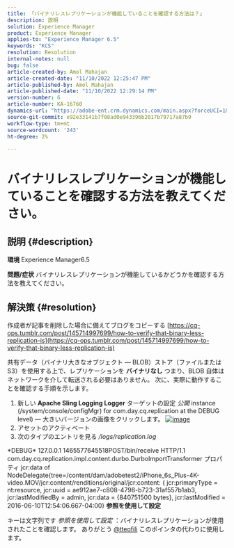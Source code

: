 ```yaml
---
title: 「バイナリレスレプリケーションが機能していることを確認する方法は？」
description: 説明
solution: Experience Manager
product: Experience Manager
applies-to: "Experience Manager 6.5"
keywords: "KCS"
resolution: Resolution
internal-notes: null
bug: false
article-created-by: Amol Mahajan
article-created-date: "11/10/2022 12:25:47 PM"
article-published-by: Amol Mahajan
article-published-date: "11/10/2022 12:29:14 PM"
version-number: 6
article-number: KA-16760
dynamics-url: "https://adobe-ent.crm.dynamics.com/main.aspx?forceUCI=1&pagetype=entityrecord&etn=knowledgearticle&id=2ab840c8-f260-ed11-9561-6045bd006268"
source-git-commit: e92e33141b7f08ad0e943396b2017b79717a87b9
workflow-type: tm+mt
source-wordcount: '243'
ht-degree: 2%

---
```


# バイナリレスレプリケーションが機能していることを確認する方法を教えてください。

## 説明 {#description}

<b>環境</b>
Experience Manager6.5


<b>問題/症状</b>
バイナリレスレプリケーションが機能しているかどうかを確認する方法を教えてください。


## 解決策 {#resolution}


作成者が記事を削除した場合に備えてブログをコピーする [https://cq-ops.tumblr.com/post/145714997699/how-to-verify-that-binary-less-replication-is](https://cq-ops.tumblr.com/post/145714997699/how-to-verify-that-binary-less-replication-is)

共有データ（バイナリ大きなオブジェクト — BLOB）ストア（ファイルまたは S3）を使用する上で、レプリケーションを <b>バイナリなし</b> つまり、BLOB 自体はネットワークを介して転送される必要はありません。 次に、実際に動作することを確認する手順を示します。



1. 新しい <b>Apache Sling Logging Logger</b> ターゲットの設定 *公開* instance (/system/console/configMgr) for com.day.cq.replication at the DEBUG level) — 大きいバージョンの画像をクリックします。 [![image](https://64.media.tumblr.com/7399cc8fc96a1bb17456e9aff2af2999/tumblr_inline_p9j3kgHl8K1r414c2_500.png)](https://href.li/?http://jayan.kandathil.ca/CQ-OPS/aem62/LoggingLogger-Replication.png)
2. アセットのアクティベート
3. 次のタイプのエントリを見る */logs/replication.log*


\*DEBUG\* 127.0.0.1 1465577645518POST/bin/receive HTTP/1.1 com.day.cq.replication.impl.content.durbo.DurboImportTransformer プロパティ jcr:data of NodeDelegate{tree=/content/dam/adobetest2/iPhone_6s_Plus-4K-video.MOV/jcr:content/renditions/original/jcr:content: { jcr:primaryType = nt:resource, jcr:uuid = ae912ae7-c808-4798-b723-31af557b1ab3, jcr:lastModifiedBy = admin, jcr:data = {840751500 bytes}, jcr:lastModified = 2016-06-10T12:54:06.667-04:00} <b>参照を使用して設定</b>

キーは文字列です *参照を使用して設定* ：バイナリレスレプリケーションが使用されたことを確認します。 ありがとう [@tteofili](https://twitter.com/tteofili) このポインタの代わりに使用します。


